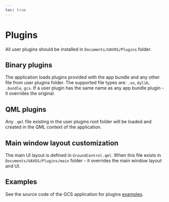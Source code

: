 ```yaml
---
toc: true
---
```


# Plugins

All user plugins should be installed in `Documents/UAVOS/Plugins` folder.

## Binary plugins

The application loads plugins provided with the app bundle and any other file from user plugins folder. The supported file types are: `.so`, `dylib`, `.bundle`, `gcs`. If a user plugin has the same name as any app bundle plugin - it overrides the original.

## QML plugins

Any `.qml` file existing in the user plugins root folder will be loaded and created in the QML context of the application.

## Main window layout customization

The main UI layout is defined in `GroundControl.qml`. When this file exists in `Documents/UAVOS/Plugins/main` folder - it overrides the main window layout and UI.

## Examples

See the source code of the GCS application for plugins [examples](https://github.com/uavos/apx-gcs/tree/main/src/Plugins).
